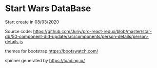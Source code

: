 # Start Wars DataBase

Start create in 08/03/2020

Source code: https://github.com/Juriy/pro-react-redux/blob/master/star-db/50-component-did-update/src/components/person-details/person-details.js

themes for bootstrap https://bootswatch.com/

spinner generated by https://loading.io/